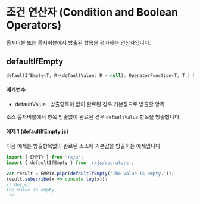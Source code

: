 # 조건 연산자 (Condition and Boolean Operators)
옵저버블 또는 옵저버블에서 방출된 항목을 평가하는 연산자입니다.

## defaultIfEmpty
```javascript
defaultIfEmpty<T, R>(defaultValue: R = null): OperatorFunction<T, T | R>
```
#### 매개변수
* defaultValue : 방출항목이 없이 완료된 경우 기본값으로 방출할 항목

소스 옵저버블에서 항목 방출없이 완료된 경우 <code>defaultValue</code> 항목을 방출합니다.

#### 에제 1 ([defaultIfEmpty.js](./defaultIfEmpty.js))
다음 예제는 방출항목없이 완료된 소스에 기본값을 방출하는 예제입니다.
```javascript
import { EMPTY } from 'rxjs';
import { defaultIfEmpty } from 'rxjs/operators';

var result = EMPTY.pipe(defaultIfEmpty('The value is empty.'));
result.subscribe(x => console.log(x));
/* Output
The value is empty.
 */
```


